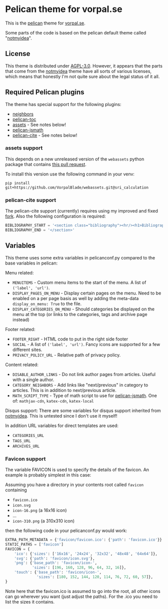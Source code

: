 # Pelican theme for vorpal.se

This is the [pelican][] theme for [vorpal.se](https://vorpal.se).

Some parts of the code is based on the pelican default theme called "[notmyidea][]".

## License

This theme is distributed under [AGPL-3.0](LICENSE.md). However, it appears that
the parts that come from the [notmyidea][] theme have all sorts of various
licenses, which means that honestly I'm not quite sure about the legal status of
it all.

## Required Pelican plugins

The theme has special support for the following plugins: 

 * [neighbors](https://github.com/getpelican/pelican-plugins/tree/master/neighbors)
 * [pelican-toc](https://github.com/ingwinlu/pelican-toc)
 * [assets](https://github.com/getpelican/pelican-plugins/tree/master/assets) -
   See notes below!
 * [pelican-jsmath][]
 * [pelican-cite][cite] - See notes below!

### assets support

This depends on a new unreleased version of the `webassets` python package that
contains [this pull request](https://github.com/miracle2k/webassets/pull/521).

To install this version use the following command in your venv:
```
pip install git+https://github.com/VorpalBlade/webassets.git@sri_calculation
```

### pelican-cite support
The pelican-cite support (currently) requires using my improved and fixed
[fork][cite]. Also the following configuration is required:  

```python
BIBLIOGRAPHY_START = '<section class="bibliography"><hr/><h1>Bibliography</h1>'
BIBLIOGRAPHY_END = '</section>'
```

## Variables

This theme uses some extra variables in pelicanconf.py compared to the base
variables in pelican:

Menu related:

 * `MENUITEMS` - Custom menu items to the start of the menu. A list of
   `('label', 'url')`.  
 * `DISPLAY_PAGES_ON_MENU` - Display certain pages on the menu. Need to be
   enabled on a per page basis as well by adding the meta-data
   `display_on_menu: True` to the file.
 * `DISPLAY_CATEGORIES_ON_MENU` - Should categories be displayed on the menu at
    the top (or links to the categories, tags and archive page instead)
    
Footer related:

 * `FOOTER_RIGHT` - HTML code to put in the right side footer
 * `SOCIAL` - A list of `('label', 'url')`. Fancy icons are supported for a few
   different sites.
 * `PRIVACY_POLICY_URL` - Relative path of privacy policy.

Content related:

 * `DISABLE_AUTHOR_LINKS` - Do not link author pages from articles. Useful with
   a single author.
 * `CATEGORY_NEIGHBORS` - Add links like "next/previous" in category to
   articles. This is in addition to next/previous article.
 * `MATH_SCRIPT_TYPE` - Type of math script to use for [pelican-jsmath][]. One
   of: `mathjax-cdn`, `katex-cdn`, `katex-local`

Disqus support: There are some variables for disqus support inherited from
[notmyidea][]. This is untested since I don't use it myself!

In addition URL variables for direct templates are used:

 * `CATEGORIES_URL`
 * `TAGS_URL`
 * `ARCHIVES_URL`

### Favicon support

The variable FAVICON is used to specify the details of the favicon. An example
is probably simplest in this case:
 
Assuming you have a directory in your contents root called `favicon` containing
 * `favicon.ico`
 * `icon.svg`
 * `icon-16.png` (a 16x16 icon)
 * ...
 * `icon-310.png` (a 310x310 icon)

then the following code in your pelicanconf.py would work:

```python
EXTRA_PATH_METADATA = {'favicon/favicon.ico': {'path': 'favicon.ico'}}
STATIC_PATHS = ['favicon']
FAVICON = {
    'ico': {'sizes': ['16x16', '24x24', '32x32', '48x48', '64x64']},
    'svg': {'path': 'favicon/icon.svg'},
    'png': {'base_path': 'favicon/icon-',
            'sizes': [196, 160, 128, 96, 64, 32, 16]},
    'touch': {'base_path': 'favicon/icon-',
              'sizes': [180, 152, 144, 120, 114, 76, 72, 60, 57]},
}
```

Note here that the favicon.ico is assumed to go into the root, all other icons
can go wherever you want (just adjust the paths). For the .ico you need to list
the sizes it contains.

[pelican]: <https://docs.getpelican.com>
[notmyidea]: <https://github.com/getpelican/pelican/tree/master/pelican/themes/notmyidea>
[cite]: <https://github.com/VorpalBlade/pelican-cite>
[pelican-jsmath]: <https://github.com/svenkreiss/pelican-jsmath>
